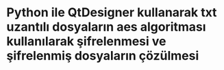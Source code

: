# Python ile QtDesigner kullanarak txt uzantılı dosyaların aes algoritması kullanılarak şifrelenmesi ve şifrelenmiş dosyaların çözülmesi
